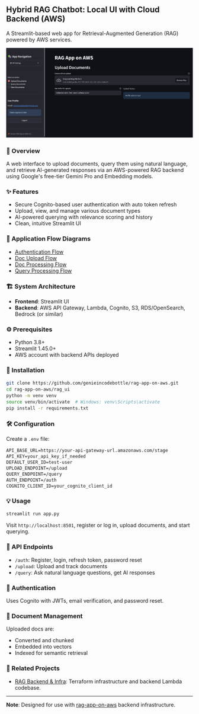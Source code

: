 ## Hybrid RAG Chatbot: Local UI with Cloud Backend (AWS) 

A Streamlit-based web app for Retrieval-Augmented Generation (RAG) powered by AWS services.

![App](./images/ui.png)


### 🧩 Overview

A web interface to upload documents, query them using natural language, and retrieve AI-generated responses via an AWS-powered RAG backend using Google's free-tier Gemini Pro and Embedding models.

### ✨ Features

- Secure Cognito-based user authentication with auto token refresh
- Upload, view, and manage various document types
- AI-powered querying with relevance scoring and history
- Clean, intuitive Streamlit UI

### 🔁 Application Flow Diagrams

- [Authentication Flow](./images/auth_sequence.png)
- [Doc Upload Flow](./images/document_upload_sequence.png)
- [Doc Processing Flow](./images/doc_processing_sequence.png)
- [Query Processing Flow](./images/query_processing_sequence.png)

### 🏗️ System Architecture

- **Frontend**: Streamlit UI
- **Backend**: AWS API Gateway, Lambda, Cognito, S3, RDS/OpenSearch, Bedrock (or similar)

### ⚙️ Prerequisites

- Python 3.8+
- Streamlit 1.45.0+
- AWS account with backend APIs deployed

### 🚀 Installation

```bash
git clone https://github.com/genieincodebottle/rag-app-on-aws.git
cd rag-app-on-aws/rag_ui
python -m venv venv
source venv/bin/activate  # Windows: venv\Scripts\activate
pip install -r requirements.txt
```

### 🛠️ Configuration

Create a `.env` file:

```env
API_BASE_URL=https://your-api-gateway-url.amazonaws.com/stage
API_KEY=your_api_key_if_needed
DEFAULT_USER_ID=test-user
UPLOAD_ENDPOINT=/upload
QUERY_ENDPOINT=/query
AUTH_ENDPOINT=/auth
COGNITO_CLIENT_ID=your_cognito_client_id
```

### 💡 Usage

```bash
streamlit run app.py
```

Visit `http://localhost:8501`, register or log in, upload documents, and start querying.

### 🔌 API Endpoints

- `/auth`: Register, login, refresh token, password reset
- `/upload`: Upload and track documents
- `/query`: Ask natural language questions, get AI responses

### 🔐 Authentication

Uses Cognito with JWTs, email verification, and password reset.

### 📄 Document Management

Uploaded docs are:
- Converted and chunked
- Embedded into vectors
- Indexed for semantic retrieval

### 🔗 Related Projects

- [RAG Backend & Infra](https://github.com/genieincodebottle/rag-app-on-aws): Terraform infrastructure and backend Lambda codebase.

---

**Note**: Designed for use with [rag-app-on-aws](https://github.com/genieincodebottle/rag-app-on-aws) backend infrastructure.
